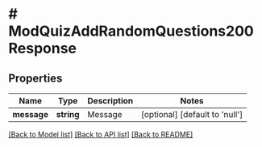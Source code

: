 # # ModQuizAddRandomQuestions200Response

## Properties

Name | Type | Description | Notes
------------ | ------------- | ------------- | -------------
**message** | **string** | Message | [optional] [default to 'null']

[[Back to Model list]](../../README.md#models) [[Back to API list]](../../README.md#endpoints) [[Back to README]](../../README.md)
